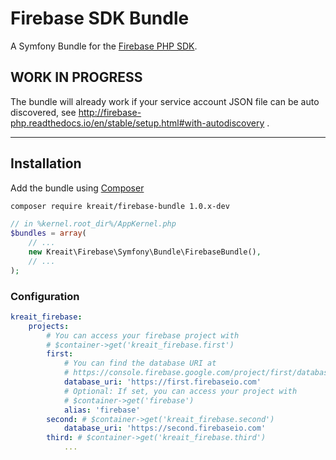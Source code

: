 # Firebase SDK Bundle

A Symfony Bundle for the [Firebase PHP SDK](https://github.com/kreait/firebase-php).

## WORK IN PROGRESS

The bundle will already work if your service account JSON file can be
auto discovered,
see http://firebase-php.readthedocs.io/en/stable/setup.html#with-autodiscovery .

---

## Installation

Add the bundle using [Composer](https://getcomposer.org)

```bash
composer require kreait/firebase-bundle 1.0.x-dev
```

```php
// in %kernel.root_dir%/AppKernel.php
$bundles = array(
    // ...
    new Kreait\Firebase\Symfony\Bundle\FirebaseBundle(),
    // ...
);
```
### Configuration

```yaml
kreait_firebase:
    projects:
        # You can access your firebase project with
        # $container->get('kreait_firebase.first')
        first:
            # You can find the database URI at 
            # https://console.firebase.google.com/project/first/database/data
            database_uri: 'https://first.firebaseio.com'
            # Optional: If set, you can access your project with
            # $container->get('firebase') 
            alias: 'firebase'
        second: # $container->get('kreait_firebase.second')
            database_uri: 'https://second.firebaseio.com'
        third: # $container->get('kreait_firebase.third')
            ...
        
```
